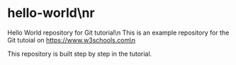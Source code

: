 # hello-world\nr
Hello World repository for Git tutorial\n
This is an example repository for the Git tutoial on https://www.w3schools.com\n

This repository is built step by step in the tutorial.
